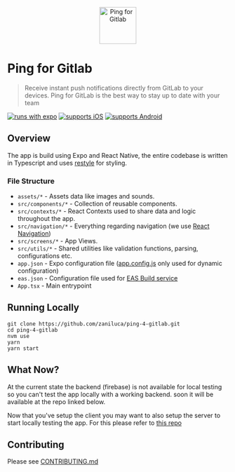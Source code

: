 <p align="center">
 <img src="https://user-images.githubusercontent.com/59318963/167304601-eb5b48fa-f914-4fa7-ab3e-137b05827299.png" alt="Ping for Gitlab" width="84" height="84"> 
</p>

# Ping for Gitlab

> Receive instant push notifications directly from GitLab to your devices. Ping for GitLab is the best way to stay up to date with your team

[![runs with expo](https://img.shields.io/badge/Runs%20with%20Expo-4630EB.svg?style=flat-square&logo=EXPO&labelColor=f3f3f3&logoColor=000)](https://github.com/expo/expo)
[![supports iOS](https://img.shields.io/badge/iOS-4630EB.svg?style=flat-square&logo=APPLE&labelColor=999999&logoColor=fff)](https://apps.apple.com/it/app/ping-for-gitlab/id1620904531)
[![supports Android](https://img.shields.io/badge/Android-4630EB.svg?style=flat-square&logo=ANDROID&labelColor=A4C639&logoColor=fff)](https://play.google.com/store/apps/details?id=com.zaniluca.ping4gitlab)

## Overview

The app is build using Expo and React Native, the entire codebase is written in Typescript and uses [restyle](https://github.com/Shopify/restyle) for styling.

### File Structure

- `assets/*` - Assets data like images and sounds.
- `src/components/*` - Collection of reusable components.
- `src/contexts/*` - React Contexts used to share data and logic throughout the app.
- `src/navigation/*` - Everything regarding navigation (we use [React Navigation](https://reactnavigation.org/))
- `src/screens/*` - App Views.
- `src/utils/*` - Shared utilities like validation functions, parsing, configurations etc.
- `app.json` - Expo configuration file ([app.config.js](app.config.js) only used for dynamic configuration)
- `eas.json` - Configuration file used for [EAS Build service](https://docs.expo.dev/build/introduction/)
- `App.tsx` - Main entrypoint

## Running Locally

```
git clone https://github.com/zaniluca/ping-4-gitlab.git
cd ping-4-gitlab
nvm use
yarn
yarn start
```

## What Now?

At the current state the backend (firebase) is not available for local testing so you can't test the app locally with a working backend. soon it will be available at the repo linked below.

Now that you've setup the client you may want to also setup the server to start locally testing the app. For this please refer to [this repo](https://github.com/zaniluca/ping-4-gitlab-firebase)

## Contributing

Please see [CONTRIBUTING.md](CONTRIBUTING.md)
